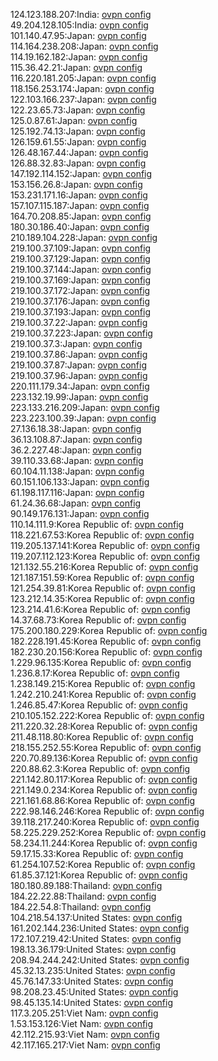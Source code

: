 124.123.188.207:India: [ovpn config](vpn/124_123_188_207.ovpn)  
49.204.128.105:India: [ovpn config](vpn/49_204_128_105.ovpn)  
101.140.47.95:Japan: [ovpn config](vpn/101_140_47_95.ovpn)  
114.164.238.208:Japan: [ovpn config](vpn/114_164_238_208.ovpn)  
114.19.162.182:Japan: [ovpn config](vpn/114_19_162_182.ovpn)  
115.36.42.21:Japan: [ovpn config](vpn/115_36_42_21.ovpn)  
116.220.181.205:Japan: [ovpn config](vpn/116_220_181_205.ovpn)  
118.156.253.174:Japan: [ovpn config](vpn/118_156_253_174.ovpn)  
122.103.166.237:Japan: [ovpn config](vpn/122_103_166_237.ovpn)  
122.23.65.73:Japan: [ovpn config](vpn/122_23_65_73.ovpn)  
125.0.87.61:Japan: [ovpn config](vpn/125_0_87_61.ovpn)  
125.192.74.13:Japan: [ovpn config](vpn/125_192_74_13.ovpn)  
126.159.61.55:Japan: [ovpn config](vpn/126_159_61_55.ovpn)  
126.48.167.44:Japan: [ovpn config](vpn/126_48_167_44.ovpn)  
126.88.32.83:Japan: [ovpn config](vpn/126_88_32_83.ovpn)  
147.192.114.152:Japan: [ovpn config](vpn/147_192_114_152.ovpn)  
153.156.26.8:Japan: [ovpn config](vpn/153_156_26_8.ovpn)  
153.231.171.16:Japan: [ovpn config](vpn/153_231_171_16.ovpn)  
157.107.115.187:Japan: [ovpn config](vpn/157_107_115_187.ovpn)  
164.70.208.85:Japan: [ovpn config](vpn/164_70_208_85.ovpn)  
180.30.186.40:Japan: [ovpn config](vpn/180_30_186_40.ovpn)  
210.189.104.228:Japan: [ovpn config](vpn/210_189_104_228.ovpn)  
219.100.37.109:Japan: [ovpn config](vpn/219_100_37_109.ovpn)  
219.100.37.129:Japan: [ovpn config](vpn/219_100_37_129.ovpn)  
219.100.37.144:Japan: [ovpn config](vpn/219_100_37_144.ovpn)  
219.100.37.169:Japan: [ovpn config](vpn/219_100_37_169.ovpn)  
219.100.37.172:Japan: [ovpn config](vpn/219_100_37_172.ovpn)  
219.100.37.176:Japan: [ovpn config](vpn/219_100_37_176.ovpn)  
219.100.37.193:Japan: [ovpn config](vpn/219_100_37_193.ovpn)  
219.100.37.22:Japan: [ovpn config](vpn/219_100_37_22.ovpn)  
219.100.37.223:Japan: [ovpn config](vpn/219_100_37_223.ovpn)  
219.100.37.3:Japan: [ovpn config](vpn/219_100_37_3.ovpn)  
219.100.37.86:Japan: [ovpn config](vpn/219_100_37_86.ovpn)  
219.100.37.87:Japan: [ovpn config](vpn/219_100_37_87.ovpn)  
219.100.37.96:Japan: [ovpn config](vpn/219_100_37_96.ovpn)  
220.111.179.34:Japan: [ovpn config](vpn/220_111_179_34.ovpn)  
223.132.19.99:Japan: [ovpn config](vpn/223_132_19_99.ovpn)  
223.133.216.209:Japan: [ovpn config](vpn/223_133_216_209.ovpn)  
223.223.100.39:Japan: [ovpn config](vpn/223_223_100_39.ovpn)  
27.136.18.38:Japan: [ovpn config](vpn/27_136_18_38.ovpn)  
36.13.108.87:Japan: [ovpn config](vpn/36_13_108_87.ovpn)  
36.2.227.48:Japan: [ovpn config](vpn/36_2_227_48.ovpn)  
39.110.33.68:Japan: [ovpn config](vpn/39_110_33_68.ovpn)  
60.104.11.138:Japan: [ovpn config](vpn/60_104_11_138.ovpn)  
60.151.106.133:Japan: [ovpn config](vpn/60_151_106_133.ovpn)  
61.198.117.116:Japan: [ovpn config](vpn/61_198_117_116.ovpn)  
61.24.36.68:Japan: [ovpn config](vpn/61_24_36_68.ovpn)  
90.149.176.131:Japan: [ovpn config](vpn/90_149_176_131.ovpn)  
110.14.111.9:Korea Republic of: [ovpn config](vpn/110_14_111_9.ovpn)  
118.221.67.53:Korea Republic of: [ovpn config](vpn/118_221_67_53.ovpn)  
119.205.137.141:Korea Republic of: [ovpn config](vpn/119_205_137_141.ovpn)  
119.207.112.123:Korea Republic of: [ovpn config](vpn/119_207_112_123.ovpn)  
121.132.55.216:Korea Republic of: [ovpn config](vpn/121_132_55_216.ovpn)  
121.187.151.59:Korea Republic of: [ovpn config](vpn/121_187_151_59.ovpn)  
121.254.39.81:Korea Republic of: [ovpn config](vpn/121_254_39_81.ovpn)  
123.212.14.35:Korea Republic of: [ovpn config](vpn/123_212_14_35.ovpn)  
123.214.41.6:Korea Republic of: [ovpn config](vpn/123_214_41_6.ovpn)  
14.37.68.73:Korea Republic of: [ovpn config](vpn/14_37_68_73.ovpn)  
175.200.180.229:Korea Republic of: [ovpn config](vpn/175_200_180_229.ovpn)  
182.228.191.45:Korea Republic of: [ovpn config](vpn/182_228_191_45.ovpn)  
182.230.20.156:Korea Republic of: [ovpn config](vpn/182_230_20_156.ovpn)  
1.229.96.135:Korea Republic of: [ovpn config](vpn/1_229_96_135.ovpn)  
1.236.8.17:Korea Republic of: [ovpn config](vpn/1_236_8_17.ovpn)  
1.238.149.215:Korea Republic of: [ovpn config](vpn/1_238_149_215.ovpn)  
1.242.210.241:Korea Republic of: [ovpn config](vpn/1_242_210_241.ovpn)  
1.246.85.47:Korea Republic of: [ovpn config](vpn/1_246_85_47.ovpn)  
210.105.152.222:Korea Republic of: [ovpn config](vpn/210_105_152_222.ovpn)  
211.220.32.28:Korea Republic of: [ovpn config](vpn/211_220_32_28.ovpn)  
211.48.118.80:Korea Republic of: [ovpn config](vpn/211_48_118_80.ovpn)  
218.155.252.55:Korea Republic of: [ovpn config](vpn/218_155_252_55.ovpn)  
220.70.89.136:Korea Republic of: [ovpn config](vpn/220_70_89_136.ovpn)  
220.88.62.3:Korea Republic of: [ovpn config](vpn/220_88_62_3.ovpn)  
221.142.80.117:Korea Republic of: [ovpn config](vpn/221_142_80_117.ovpn)  
221.149.0.234:Korea Republic of: [ovpn config](vpn/221_149_0_234.ovpn)  
221.161.68.86:Korea Republic of: [ovpn config](vpn/221_161_68_86.ovpn)  
222.98.146.246:Korea Republic of: [ovpn config](vpn/222_98_146_246.ovpn)  
39.118.217.240:Korea Republic of: [ovpn config](vpn/39_118_217_240.ovpn)  
58.225.229.252:Korea Republic of: [ovpn config](vpn/58_225_229_252.ovpn)  
58.234.11.244:Korea Republic of: [ovpn config](vpn/58_234_11_244.ovpn)  
59.17.15.33:Korea Republic of: [ovpn config](vpn/59_17_15_33.ovpn)  
61.254.107.52:Korea Republic of: [ovpn config](vpn/61_254_107_52.ovpn)  
61.85.37.121:Korea Republic of: [ovpn config](vpn/61_85_37_121.ovpn)  
180.180.89.188:Thailand: [ovpn config](vpn/180_180_89_188.ovpn)  
184.22.22.88:Thailand: [ovpn config](vpn/184_22_22_88.ovpn)  
184.22.54.8:Thailand: [ovpn config](vpn/184_22_54_8.ovpn)  
104.218.54.137:United States: [ovpn config](vpn/104_218_54_137.ovpn)  
161.202.144.236:United States: [ovpn config](vpn/161_202_144_236.ovpn)  
172.107.219.42:United States: [ovpn config](vpn/172_107_219_42.ovpn)  
198.13.36.179:United States: [ovpn config](vpn/198_13_36_179.ovpn)  
208.94.244.242:United States: [ovpn config](vpn/208_94_244_242.ovpn)  
45.32.13.235:United States: [ovpn config](vpn/45_32_13_235.ovpn)  
45.76.147.33:United States: [ovpn config](vpn/45_76_147_33.ovpn)  
98.208.23.45:United States: [ovpn config](vpn/98_208_23_45.ovpn)  
98.45.135.14:United States: [ovpn config](vpn/98_45_135_14.ovpn)  
117.3.205.251:Viet Nam: [ovpn config](vpn/117_3_205_251.ovpn)  
1.53.153.126:Viet Nam: [ovpn config](vpn/1_53_153_126.ovpn)  
42.112.215.93:Viet Nam: [ovpn config](vpn/42_112_215_93.ovpn)  
42.117.165.217:Viet Nam: [ovpn config](vpn/42_117_165_217.ovpn)  
